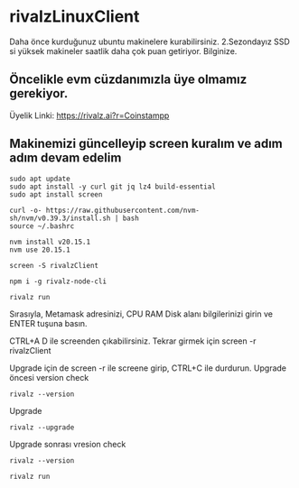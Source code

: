 # rivalzLinuxClient

Daha önce kurduğunuz ubuntu makinelere kurabilirsiniz.
2.Sezondayız SSD si yüksek makineler saatlik daha çok puan getiriyor.
Bilginize.

## Öncelikle evm cüzdanımızla üye olmamız gerekiyor. 
Üyelik Linki:
https://rivalz.ai?r=Coinstampp

## Makinemizi güncelleyip screen kuralım ve adım adım devam edelim
```
sudo apt update
sudo apt install -y curl git jq lz4 build-essential
sudo apt install screen
```

```
curl -o- https://raw.githubusercontent.com/nvm-sh/nvm/v0.39.3/install.sh | bash
source ~/.bashrc
```

```
nvm install v20.15.1
nvm use 20.15.1
```

```
screen -S rivalzClient
```

```
npm i -g rivalz-node-cli
```

```
rivalz run
```

Sırasıyla, 
Metamask adresinizi, 
CPU 
RAM
Disk alanı
bilgilerinizi girin ve ENTER tuşuna basın.

CTRL+A D ile screenden çıkabilirsiniz. Tekrar girmek için screen -r rivalzClient


Upgrade için de screen -r ile screene girip, CTRL+C ile durdurun. 
Upgrade öncesi version check
```
rivalz --version
``` 
Upgrade
```
rivalz --upgrade
``` 
Upgrade sonrası vresion check
```
rivalz --version
``` 
```
rivalz run
```
